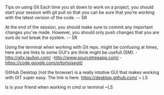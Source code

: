 Tips on using Git
Each time you sit down to work on a project, you should start your session with git pull so that you can be sure that you're working with the latest version of the code. -- SR

At the end of the session, you should make sure to commit any important changes you've made. However, you should only push changes that you are sure do not break the system. -- SR

Using the terminal when working with Git reps. might be confusing at times, here are are links to some GUI's are think might be usefull.(SM): -http://gitx.laullon.com/ -http://www.sourcetreeapp.com/ -https://code.google.com/p/tortoisegit/

GitHub Desktop (not the browser) is a really intutive GUI that makes working with GIT super easy. The link is here. https://desktop.github.com/ ~ LS

ls is your friend when working in cmd or terminal ~LS 
